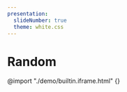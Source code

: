 ```yaml
---
presentation:
  slideNumber: true
  theme: white.css
---
```


<!-- slide -->

# Random

@import "./demo/builtin.iframe.html" {}
